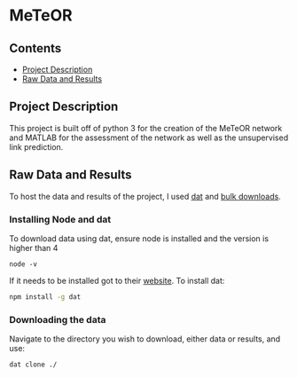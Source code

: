 # MeTeOR
## Contents

 - [Project Description](#project-description)
 - [Raw Data and Results](#raw-data-and-results)

## Project Description

This project is built off of python 3 for the creation of the MeTeOR network and MATLAB for the assessment of the network as well as the unsupervised link prediction.


## Raw Data and Results
To host the data and results of the project, I used [dat](https://datproject.org/) and [bulk downloads](http://meteor.lichtargelab.org/download).
### Installing Node and dat
To download data using dat, ensure node is installed and the version is higher than 4
```
node -v
```
If it needs to be installed got to their [website](https://nodejs.org/en/download/).
To install dat:
```bash
npm install -g dat
```
### Downloading the data
Navigate to the directory you wish to download, either data or results, and use:
```bash
dat clone ./
```
<!--stackedit_data:
eyJoaXN0b3J5IjpbMTMzMjM5NjI5MywxMjMxODgzODY3LC0xOT
M2NDAwMjAxLC0xMTM1NjA0OTNdfQ==
-->